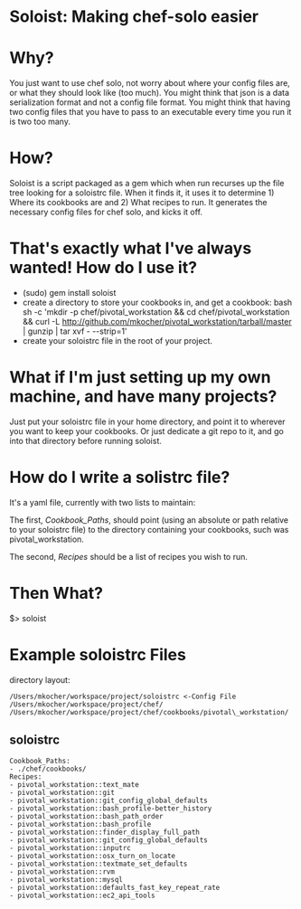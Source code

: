 Soloist: Making chef-solo easier
================================

# Why?
You just want to use chef solo, not worry about where your config files are, or what they should look like (too much).  You might think that json is a data serialization format and not a config file format.  You might think that having two config files that you have to pass to an executable every time you run it is two too many.

# How?
Soloist is a script packaged as a gem which when run recurses up the file tree looking for a soloistrc file.  When it finds it, it uses it to determine 1) Where its cookbooks are and 2) What recipes to run.  It generates the necessary config files for chef solo, and kicks it off.

# That's exactly what I've always wanted! How do I use it?
* (sudo) gem install soloist
* create a directory to store your cookbooks in, and get a cookbook: 
	bash sh -c 'mkdir -p chef/pivotal_workstation && cd chef/pivotal_workstation &&  curl -L http://github.com/mkocher/pivotal_workstation/tarball/master |  gunzip | tar xvf - --strip=1'
* create your soloistrc file in the root of your project.

# What if I'm just setting up my own machine, and have many projects?
Just put your soloistrc file in your home directory, and point it to wherever you want to keep your cookbooks. Or just dedicate a git repo to it, and go into that directory before running soloist.

# How do I write a solistrc file?
It's a yaml file, currently with two lists to maintain:

The first, _Cookbook\_Paths_, should point (using an absolute or path relative to your soloistrc file) to the directory containing your cookbooks, such was pivotal_workstation.

The second, _Recipes_ should be a list of recipes you wish to run.

# Then What?
$> soloist


Example soloistrc Files
=======================

directory layout:

    /Users/mkocher/workspace/project/soloistrc <-Config File
    /Users/mkocher/workspace/project/chef/
    /Users/mkocher/workspace/project/chef/cookbooks/pivotal\_workstation/


soloistrc
---------
  	Cookbook_Paths:
  	- ./chef/cookbooks/
  	Recipes:
  	- pivotal_workstation::text_mate
  	- pivotal_workstation::git
  	- pivotal_workstation::git_config_global_defaults
  	- pivotal_workstation::bash_profile-better_history
  	- pivotal_workstation::bash_path_order
  	- pivotal_workstation::bash_profile
  	- pivotal_workstation::finder_display_full_path
  	- pivotal_workstation::git_config_global_defaults
  	- pivotal_workstation::inputrc
  	- pivotal_workstation::osx_turn_on_locate
  	- pivotal_workstation::textmate_set_defaults
  	- pivotal_workstation::rvm
  	- pivotal_workstation::mysql
  	- pivotal_workstation::defaults_fast_key_repeat_rate
  	- pivotal_workstation::ec2_api_tools